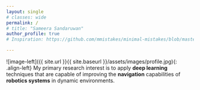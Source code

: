 ```yaml
---
layout: single
# classes: wide
permalink: /
# title: "Sameera Sandaruwan"
author_profile: true
# Inspiration: https://github.com/mmistakes/minimal-mistakes/blob/master/docs/_pages/home.md

---
```


![image-left]({{ site.url }}{{ site.baseurl }}/assets/images/profile.jpg){: .align-left} My primary research interest is to apply **deep learning** techniques that are capable of improving the **navigation** capabilities of **robotics systems** in dynamic environments.